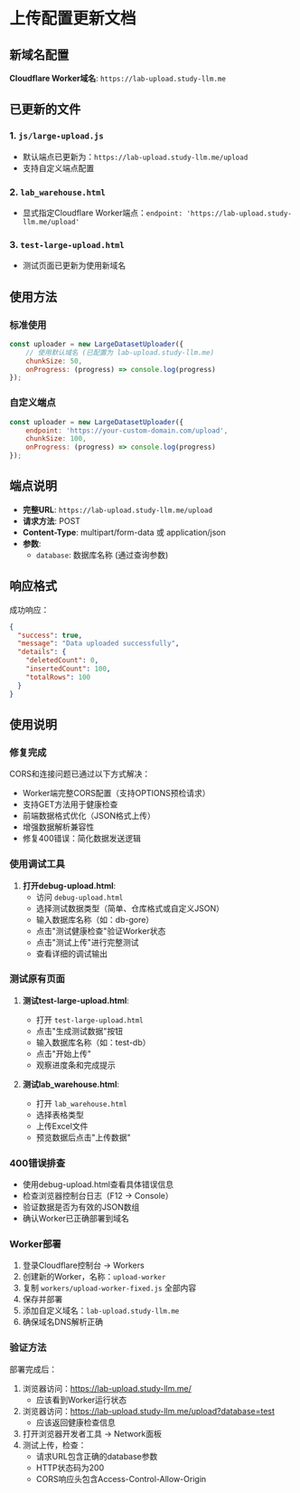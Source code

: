 # 上传配置更新文档

## 新域名配置

**Cloudflare Worker域名**: `https://lab-upload.study-llm.me`

## 已更新的文件

### 1. `js/large-upload.js`
- 默认端点已更新为：`https://lab-upload.study-llm.me/upload`
- 支持自定义端点配置

### 2. `lab_warehouse.html`
- 显式指定Cloudflare Worker端点：`endpoint: 'https://lab-upload.study-llm.me/upload'`

### 3. `test-large-upload.html`
- 测试页面已更新为使用新域名

## 使用方法

### 标准使用
```javascript
const uploader = new LargeDatasetUploader({
    // 使用默认域名 (已配置为 lab-upload.study-llm.me)
    chunkSize: 50,
    onProgress: (progress) => console.log(progress)
});
```

### 自定义端点
```javascript
const uploader = new LargeDatasetUploader({
    endpoint: 'https://your-custom-domain.com/upload',
    chunkSize: 100,
    onProgress: (progress) => console.log(progress)
});
```

## 端点说明

- **完整URL**: `https://lab-upload.study-llm.me/upload`
- **请求方法**: POST
- **Content-Type**: multipart/form-data 或 application/json
- **参数**: 
  - `database`: 数据库名称 (通过查询参数)

## 响应格式

成功响应：
```json
{
  "success": true,
  "message": "Data uploaded successfully",
  "details": {
    "deletedCount": 0,
    "insertedCount": 100,
    "totalRows": 100
  }
}
```

## 使用说明

### 修复完成
CORS和连接问题已通过以下方式解决：
- Worker端完整CORS配置（支持OPTIONS预检请求）
- 支持GET方法用于健康检查
- 前端数据格式优化（JSON格式上传）
- 增强数据解析兼容性
- 修复400错误：简化数据发送逻辑

### 使用调试工具
1. **打开debug-upload.html**:
   - 访问 `debug-upload.html`
   - 选择测试数据类型（简单、仓库格式或自定义JSON）
   - 输入数据库名称（如：db-gore）
   - 点击"测试健康检查"验证Worker状态
   - 点击"测试上传"进行完整测试
   - 查看详细的调试输出

### 测试原有页面
1. **测试test-large-upload.html**:
   - 打开 `test-large-upload.html`
   - 点击"生成测试数据"按钮
   - 输入数据库名称（如：test-db）
   - 点击"开始上传"
   - 观察进度条和完成提示

2. **测试lab_warehouse.html**:
   - 打开 `lab_warehouse.html`
   - 选择表格类型
   - 上传Excel文件
   - 预览数据后点击"上传数据"

### 400错误排查
- 使用debug-upload.html查看具体错误信息
- 检查浏览器控制台日志（F12 → Console）
- 验证数据是否为有效的JSON数组
- 确认Worker已正确部署到域名

### Worker部署
1. 登录Cloudflare控制台 → Workers
2. 创建新的Worker，名称：`upload-worker`
3. 复制 `workers/upload-worker-fixed.js` 全部内容
4. 保存并部署
5. 添加自定义域名：`lab-upload.study-llm.me`
6. 确保域名DNS解析正确

### 验证方法
部署完成后：
1. 浏览器访问：https://lab-upload.study-llm.me/
   - 应该看到Worker运行状态
2. 浏览器访问：https://lab-upload.study-llm.me/upload?database=test
   - 应该返回健康检查信息
3. 打开浏览器开发者工具 → Network面板
4. 测试上传，检查：
   - 请求URL包含正确的database参数
   - HTTP状态码为200
   - CORS响应头包含Access-Control-Allow-Origin